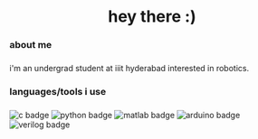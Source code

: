 <h1 align="center">hey there :)</h1>

###

<h3 align="left">about me</h3>

###

<p align="left">i'm an undergrad student at iiit hyderabad interested in robotics.</p>

###

<h3 align="left">languages/tools i use</h3>

###

<div align="left">
    <img src="https://img.shields.io/badge/-C-00599C?logo=c&logoColor=white" alt="c badge" />
<!--     <img src="https://img.shields.io/badge/-C++-00599C?logo=c%2B%2B&logoColor=white" alt="cplusplus badge" /> -->
    <img src="https://img.shields.io/badge/-Python-3776AB?logo=python&logoColor=white" alt="python badge" />
    <img src="https://img.shields.io/badge/-MATLAB-0076A8?logo=mathworks&logoColor=white" alt="matlab badge" />
    <img src="https://img.shields.io/badge/-Arduino-00979D?logo=arduino&logoColor=white" alt="arduino badge" />
<!--     <img src="https://img.shields.io/badge/-MAGIC-orange" alt="magic badge" /> -->
<!--     <img src="https://img.shields.io/badge/-NGSPICE-blue" alt="ngspice badge" /> -->
    <img src="https://img.shields.io/badge/-Verilog-red" alt="verilog badge" />
<!--     <img src="https://img.shields.io/badge/-ROS 2-22314E?logo=ros&logoColor=white" alt="ros2 badge" /> -->
</div>

###
